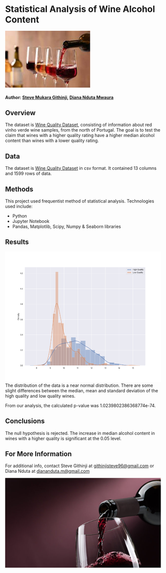 # Statistical Analysis of Wine Alcohol Content 

![wine_stock_phooto](images/download.jpg)

#### Author: [Steve Mukara Githinji](https://www.linkedin.com/in/steve-githinji-10ba0114a), [Diana Nduta Mwaura](https://www.linkedin.com/in/diana-nduta-4779bb1b1)

## Overview

The dataset is [Wine Quality Dataset](https://archive.ics.uci.edu/ml/datasets/Wine+Quality), consisting of information about red vinho verde wine samples, from the north of Portugal. The goal is to test the claim that wines with a higher quality rating have a higher median alcohol content than wines with a lower quality rating.


## Data

The dataset is [Wine Quality Dataset](https://archive.ics.uci.edu/ml/datasets/Wine+Quality) in csv format. It contained 13 columns and 1599 rows of data.


## Methods

This project used frequentist method of statistical analysis. 
Technologies used include:
* Python
* Jupyter Notebook
* Pandas, Matplotlib, Scipy, Numpy & Seaborn libraries


## Results

![wine](images/foo.png)
The distribution of the data is a near normal distribution. There are some slight differences between the median, mean and standard deviation of the high quality and low quality wines.

From our analysis, the calculated p-value was 1.0239802386368774e-74.


## Conclusions

The null hypothesis is rejected. The increase in median alcohol content in wines with a higher quality is significant at the 0.05 level.



## For More Information

For additional info, contact Steve Githinji at githinjisteve96@gmail.com or Diana Nduta at diananduta.m@gmail.com

![wine](images/360_F_168497081_LqcZ8WQpaJGKUHNsoTSyZQVJ47NYwg07.jpg)



